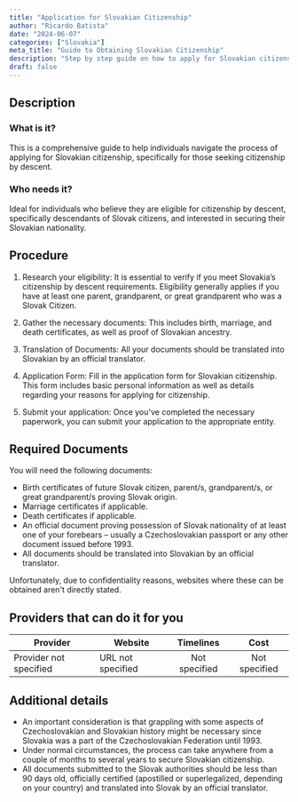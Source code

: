 ```yaml
---
title: "Application for Slovakian Citizenship"
author: "Ricardo Batista"
date: "2024-06-07"
categories: ["Slovakia"]
meta_title: "Guide to Obtaining Slovakian Citizenship"
description: "Step by step guide on how to apply for Slovakian citizenship including aspects such as procedure, required documents, potential providers and more."
draft: false
---
```


## Description
### What is it?
This is a comprehensive guide to help individuals navigate the process of applying for Slovakian citizenship, specifically for those seeking citizenship by descent.

### Who needs it?
Ideal for individuals who believe they are eligible for citizenship by descent, specifically descendants of Slovak citizens, and interested in securing their Slovakian nationality.

## Procedure
1. Research your eligibility: It is essential to verify if you meet Slovakia’s citizenship by descent requirements. Eligibility generally applies if you have at least one parent, grandparent, or great grandparent who was a Slovak Citizen.

2. Gather the necessary documents: This includes birth, marriage, and death certificates, as well as proof of Slovakian ancestry.

3. Translation of Documents: All your documents should be translated into Slovakian by an official translator.

4. Application Form: Fill in the application form for Slovakian citizenship. This form includes basic personal information as well as details regarding your reasons for applying for citizenship.

5. Submit your application: Once you've completed the necessary paperwork, you can submit your application to the appropriate entity. 

## Required Documents
You will need the following documents:

- Birth certificates of future Slovak citizen, parent/s, grandparent/s, or great grandparent/s proving Slovak origin.
- Marriage certificates if applicable.
- Death certificates if applicable.
- An official document proving possession of Slovak nationality of at least one of your forebears – usually a Czechoslovakian passport or any other document issued before 1993.
- All documents should be translated into Slovakian by an official translator.

Unfortunately, due to confidentiality reasons, websites where these can be obtained aren't directly stated.

## Providers that can do it for you

| Provider        |     Website     |     Timelines   |       Cost      |
| --------------- | --------------- |  :-------------:| :-------------: |
| Provider not specified|  URL not specified     |  Not specified |  Not specified  |

## Additional details
- An important consideration is that grappling with some aspects of Czechoslovakian and Slovakian history might be necessary since Slovakia was a part of the Czechoslovakian Federation until 1993.
- Under normal circumstances, the process can take anywhere from a couple of months to several years to secure Slovakian citizenship.
- All documents submitted to the Slovak authorities should be less than 90 days old, officially certified (apostilled or superlegalized, depending on your country) and translated into Slovak by an official translator.